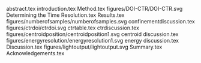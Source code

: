 abstract.tex
introduction.tex
Method.tex
figures/DOI-CTR/DOI-CTR.svg
Determining the Time Resolution.tex
Results.tex
figures/numberofsamples/numberofsamples.svg
confinementdiscussion.tex
figures/ctrdoi/ctrdoi.svg
ctrtable.tex
ctrdiscussion.tex
figures/centroidposition/centroidposition1.svg
centroid discussion.tex
figures/energyresolution/energyresolution1.svg
energy discussion.tex
Discussion.tex
figures/lightoutput/lightoutput.svg
Summary.tex
Acknowledgements.tex